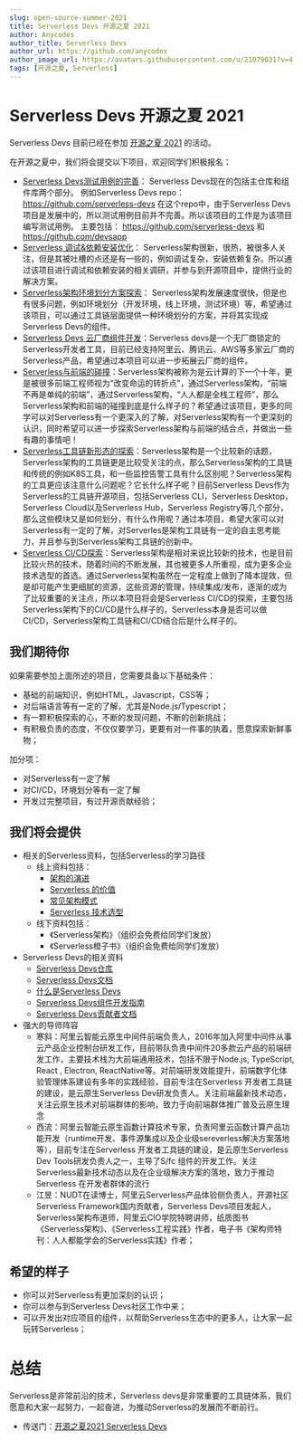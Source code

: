 ```yaml
---
slug: open-source-summer-2021
title: Serverless Devs 开源之夏 2021
author: Anycodes
author_title: Serverless Devs
author_url: https://github.com/anycodes
author_image_url: https://avatars.githubusercontent.com/u/21079031?v=4
tags: [开源之夏, Serverless]
---
```


# Serverless Devs 开源之夏 2021

Serverless Devs 目前已经在参加 [开源之夏 2021](https://summer.iscas.ac.cn/#/homepage) 的活动。

在开源之夏中，我们将会提交以下项目，欢迎同学们积极报名：

- [Serverless Devs测试用例的完善](https://summer.iscas.ac.cn/#/org/prodetail/210770565)： Serverless Devs现在的包括主仓库和组件库两个部分。 例如Serverless Devs repo：https://github.com/serverless-devs 在这个repo中，由于Serverless Devs项目是发展中的，所以测试用例目前并不完善。所以该项目的工作是为该项目编写测试用例。 主要包括： https://github.com/serverless-devs 和 https://github.com/devsapp
- [Serverless 调试&依赖安装优化](https://summer.iscas.ac.cn/#/org/prodetail/210770469)： Serverless架构很新，很热，被很多人关注，但是其被吐槽的点还是有一些的，例如调试复杂，安装依赖复杂。所以通过该项目进行调试和依赖安装的相关调研，并参与到开源项目中，提供行业的解决方案。
- [Serverless架构环境划分方案探索](https://summer.iscas.ac.cn/#/org/prodetail/210770468)： Serverless架构发展速度很快，但是也有很多问题，例如环境划分（开发环境，线上环境，测试环境）等，希望通过该项目，可以通过工具链层面提供一种环境划分的方案，并将其实现成Serverless Devs的组件。
- [Serverless Devs 云厂商组件开发](https://summer.iscas.ac.cn/#/org/prodetail/210770467)：Serverless devs是一个无厂商锁定的Serverless开发者工具，目前已经支持阿里云、腾讯云、AWS等多家云厂商的Serverless产品，希望通过本项目可以进一步拓展云厂商的组件。
- [Serverless与前端的碰撞](https://summer.iscas.ac.cn/#/org/prodetail/210770463)：Serverless架构被称为是云计算的下一个十年，更是被很多前端工程师视为“改变命运的转折点”，通过Serverless架构，“前端不再是单纯的前端”，通过Serverless架构，“人人都是全栈工程师”，那么Serverless架构和前端的碰撞到底是什么样子的？希望通过该项目，更多的同学可以对Serverless有一个更深入的了解，对Serverless架构有一个更深刻的认识，同时希望可以进一步探索Serverless架构与前端的结合点，并做出一些有趣的事情吧！
- [Serverless工具链新形态的探索](https://summer.iscas.ac.cn/#/org/prodetail/210770461)：Serverless架构是一个比较新的话题，Serverless架构的工具链更是比较受关注的点，那么Serverless架构的工具链和传统的例如K8S工具，和一些监控告警工具有什么区别呢？Serverless架构的工具更应该注意什么问题呢？它长什么样子呢？目前Serverless Devs作为Serverless的工具链开源项目，包括Serverless CLI，Serverless Desktop，Serverless Cloud以及Serverless Hub，Serverless Registry等几个部分，那么这些模块又是如何划分，有什么作用呢？通过本项目，希望大家可以对Serverless有一定的了解，对Serverles是架构工具链有一定的自主思考能力，并且参与到Serverless架构工具链的创新中。
- [Serverless CI/CD探索](https://summer.iscas.ac.cn/#/org/prodetail/210770460)：Serverless架构是相对来说比较新的技术，也是目前比较火热的技术，随着时间的不断发展，其也被更多人所重视，成为更多企业技术选型的首选。通过Serverless架构虽然在一定程度上做到了降本提效，但是却可能产生更细腻的资源，这些资源的管理，持续集成/发布，逐渐的成为了比较重要的关注点，所以本项目将会是Serverless CI/CD的探索，主要包括Serverless架构下的CI/CD是什么样子的，Serverless本身是否可以做CI/CD，Serverless架构工具链和CI/CD结合后是什么样子的。

## 我们期待你

如果需要参加上面所述的项目，您需要具备以下基础条件：

- 基础的前端知识，例如HTML，Javascript，CSS等；
- 对后端语言等有一定的了解，尤其是Node.js/Typescript；
- 有一颗积极探索的心，不断的发现问题，不断的创新挑战；
- 有积极负责的态度，不仅仅要学习，更要有对一件事的执着，愿意探索新鲜事物；

加分项：

- 对Serverless有一定了解
- 对CI/CD，环境划分等有一定了解
- 开发过完整项目，有过开源贡献经验；

## 我们将会提供

- 相关的Serverless资料，包括Serverless的学习路径
    - 线上资料包括：
        - [架构的演进](https://developer.aliyun.com/lesson_2023_18984)
        - [Serverless 的价值](https://developer.aliyun.com/lesson_2023_18988)
        - [常见架构模式](https://developer.aliyun.com/lesson_2023_18989)
        - [Serverless 技术选型](https://developer.aliyun.com/lesson_2023_18990)
    - 线下资料包括：
        - 《Serverless架构》（组织会免费给同学们发放）
        - 《Serverless橙子书》（组织会免费给同学们发放）
- Serverless Devs的相关资料
    - [Serverless Devs仓库](https://github.com/Serverless-Devs/Serverless-Devs)
    - [Serverless Devs文档](https://github.com/Serverless-Devs/docs)
    - [什么是Serverless Devs](/docs/intro)
    - [Serverless Devs组件开发指南](https://github.com/Serverless-Devs/Serverless-Devs/discussions/62)
    - [Serverless Devs贡献者文档](https://github.com/Serverless-Devs/Serverless-Devs/discussions/60)
- 强大的导师阵容
    - 寒斜：阿里云智能云原生中间件前端负责人，2016年加入阿里中间件从事云产品企业控制台研发工作，目前带队负责中间件20多款云产品的前端研发工作，主要技术栈为大前端通用技术，包括不限于Node.js, TypeScript, React , Electron, ReactNative等。对前端研发效能提升，前端数字化体验管理体系建设有多年的实践经验，目前专注在Serverless 开发者工具链的建设，是云原生Serverless Dev研发负责人。关注前端最新技术动态，关注云原生技术对前端群体的影响，致力于向前端群体推广普及云原生理念
    - 西流：阿里云智能云原生函数计算技术专家，负责阿里云函数计算产品功能开发（runtime开发、事件源集成以及企业级sereverless解决方案落地等），目前专注在Serverless 开发者工具链的建设，是云原生Serverless Dev Tools研发负责人之一，主导了S/fc 组件的开发工作。关注Serverless最新技术动态以及在企业级解决方案的落地，致力于推动 Serverless 在开发者群体的流行
    - 江昱：NUDT在读博士，阿里云Serverless产品体验侧负责人，开源社区Serverless Framework国内贡献者，Serverless Devs项目发起人，Serverless架构布道师，阿里云CIO学院特聘讲师，纸质图书《Serverless架构》、《Serverless工程实践》作者，电子书《架构师特刊：人人都能学会的Serverless实践》作者；
    
## 希望的样子
- 你可以对Serverless有更加深刻的认识；
- 你可以参与到Serverless Devs社区工作中来；
- 可以开发出对应项目的组件，以帮助Serverless生态中的更多人，让大家一起玩转Serverless；

# 总结

Serverless是非常前沿的技术，Serverless devs是非常重要的工具链体系，我们愿意和大家一起努力，一起奋进，为推动Serverless的发展而不断前行。

* 传送门：[开源之夏2021 Serverless Devs](https://summer.iscas.ac.cn/#/org/orgdetail/serverlessdevs)